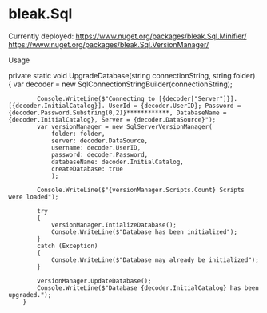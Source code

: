 # bleak.Sql

Currently deployed:
https://www.nuget.org/packages/bleak.Sql.Minifier/
https://www.nuget.org/packages/bleak.Sql.VersionManager/


Usage

  private static void UpgradeDatabase(string connectionString, string folder)
        {
            var decoder = new SqlConnectionStringBuilder(connectionString);

            Console.WriteLine($"Connecting to [{decoder["Server"]}].[{decoder.InitialCatalog}]. UserId = {decoder.UserID}; Password = {decoder.Password.Substring(0,2)}************, DatabaseName = {decoder.InitialCatalog}, Server = {decoder.DataSource}");
            var versionManager = new SqlServerVersionManager(
                folder: folder,
                server: decoder.DataSource,
                username: decoder.UserID,
                password: decoder.Password,
                databaseName: decoder.InitialCatalog,
                createDatabase: true
                );

            Console.WriteLine($"{versionManager.Scripts.Count} Scripts were loaded");

            try
            {
                versionManager.IntializeDatabase();
                Console.WriteLine($"Database has been initialized");
            }
            catch (Exception)
            {
                Console.WriteLine($"Database may already be initialized");
            }

            versionManager.UpdateDatabase();
            Console.WriteLine($"Database {decoder.InitialCatalog} has been upgraded.");
        }
